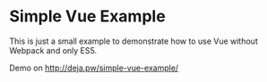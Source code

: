 # Simple Vue Example

This is just a small example to demonstrate how to use Vue
without Webpack and only ES5.

Demo on http://deja.pw/simple-vue-example/